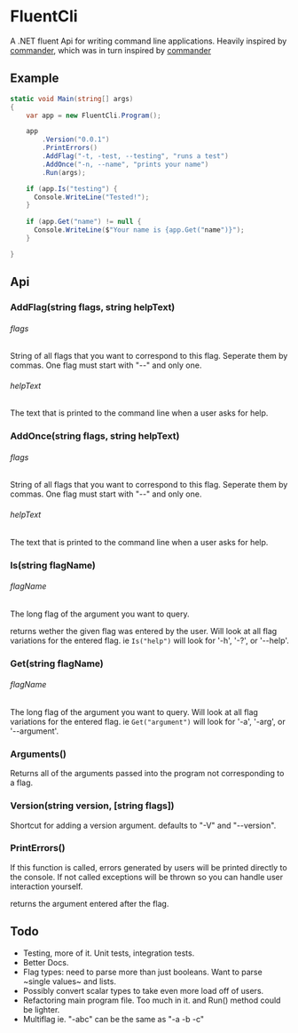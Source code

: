 # FluentCli

A .NET fluent Api for writing command line applications. Heavily inspired by [commander](https://github.com/tj/commander.js), 
which was in turn inspired by [commander](https://github.com/commander-rb/commander)


## Example

```csharp
static void Main(string[] args)
{
    var app = new FluentCli.Program();

    app
        .Version("0.0.1")
        .PrintErrors()
        .AddFlag("-t, -test, --testing", "runs a test")
        .AddOnce("-n, --name", "prints your name")
        .Run(args);

    if (app.Is("testing") {
      Console.WriteLine("Tested!");
    }
    
    if (app.Get("name") != null {
      Console.WriteLine($"Your name is {app.Get("name")}");
    }

}
```

## Api

### AddFlag(string flags, string helpText)
###### flags

String of all flags that you want to correspond to this flag. Seperate them by commas.
One flag must start with "--" and only one.

###### helpText

The text that is printed to the command line when a user asks for help.

### AddOnce(string flags, string helpText)
###### flags

String of all flags that you want to correspond to this flag. Seperate them by commas.
One flag must start with "--" and only one.

###### helpText

The text that is printed to the command line when a user asks for help.

### Is(string flagName)
###### flagName
The long flag of the argument you want to query.

returns wether the given flag was entered by the user. Will look at all flag variations for the entered flag. ie `Is("help")`
will look for '-h', '-?', or '--help'.

### Get(string flagName)
###### flagName
The long flag of the argument you want to query. Will look at all flag variations for the entered flag. ie `Get("argument")`
will look for '-a', '-arg', or '--argument'.

### Arguments()
Returns all of the arguments passed into the program not corresponding to a flag.

### Version(string version, [string flags])
Shortcut for adding a version argument. defaults to "-V" and "--version".

### PrintErrors()
If this function is called, errors generated by users will be printed directly to the console. If not called exceptions will be thrown so you can handle user interaction yourself.

returns the argument entered after the flag. 

## Todo
- Testing, more of it. Unit tests, integration tests.
- Better Docs.
- Flag types: need to parse more than just booleans. Want to parse ~single values~ and lists.
- Possibly convert scalar types to take even more load off of users.
- Refactoring main program file. Too much in it. and Run() method could be lighter.
- Multiflag ie. "-abc" can be the same as "-a -b -c"
